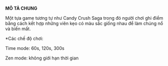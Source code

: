 **MÔ TẢ CHUNG**
 
 Một tựa game tương tự như Candy Crush Saga trong đó người chơi ghi điểm bằng cách kết hợp những viên kẹo có màu sắc giống nhau để làm chúng nổ và biến mất.
 
*Các chế độ chơi: 

 Time mode: 60s, 120s, 300s
 
 Zen mode: không giới hạn thời gian
